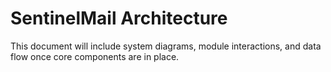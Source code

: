 # SentinelMail Architecture

This document will include system diagrams, module interactions, and data flow once core components are in place.
